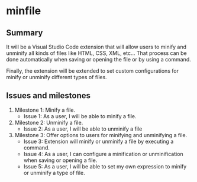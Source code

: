 # minfile

## Summary

It will be a Visual Studio Code extension that will allow users to minify and unminify all kinds of files like HTML, CSS, XML, etc… That process can be done automatically when saving or opening the file or by using a command.

Finally, the extension will be extended to set custom configurations for minify or unminify different types of files.

## Issues and milestones

1. Milestone 1: Minify a file.
    - Issue 1: As a user, I will be able to minify a file.
2. Milestone 2: Unminify a file.
    - Issue 2: As a user, I will be able to unminify a file
3. Milestone 3: Offer options to users for minifying and unminifying a file.
    - Issue 3: Extension will minify or unminify a file by executing a command.
    - Issue 4: As a user, I can configure a minification or unminification when saving or opening a file.
    - Issue 5: As a user, I will be able to set my own expression to minify or unminify a type of file.
